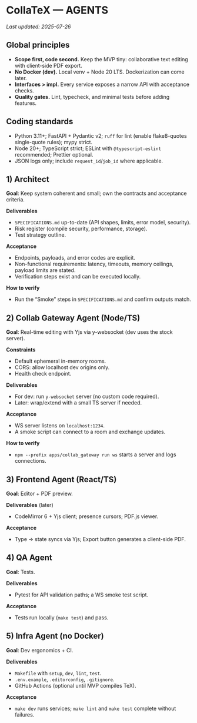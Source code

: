 # CollaTeX — AGENTS

_Last updated: 2025-07-26_

## Global principles
- **Scope first, code second.** Keep the MVP tiny: collaborative text editing with client-side PDF export.
- **No Docker (dev).** Local venv + Node 20 LTS. Dockerization can come later.
- **Interfaces > impl.** Every service exposes a narrow API with acceptance checks.
- **Quality gates.** Lint, typecheck, and minimal tests before adding features.

## Coding standards
- Python 3.11+; FastAPI + Pydantic v2; `ruff` for lint (enable flake8-quotes single-quote rules); mypy strict.
- Node 20+; TypeScript strict; ESLint with `@typescript-eslint` recommended; Prettier optional.
- JSON logs only; include `request_id`/`job_id` where applicable.

## 1) Architect
**Goal**: Keep system coherent and small; own the contracts and acceptance criteria.

**Deliverables**
- `SPECIFICATIONS.md` up-to-date (API shapes, limits, error model, security).
- Risk register (compile security, performance, storage).
- Test strategy outline.

**Acceptance**
- Endpoints, payloads, and error codes are explicit.
- Non-functional requirements: latency, timeouts, memory ceilings, payload limits are stated.
- Verification steps exist and can be executed locally.

**How to verify**
- Run the “Smoke” steps in `SPECIFICATIONS.md` and confirm outputs match.

## 2) Collab Gateway Agent (Node/TS)
**Goal**: Real-time editing with Yjs via y-websocket (dev uses the stock server).

**Constraints**
- Default ephemeral in-memory rooms.
- CORS: allow localhost dev origins only.
- Health check endpoint.

**Deliverables**
- For dev: run `y-websocket` server (no custom code required).
- Later: wrap/extend with a small TS server if needed.

**Acceptance**
- WS server listens on `localhost:1234`.
- A smoke script can connect to a room and exchange updates.

**How to verify**
- `npm --prefix apps/collab_gateway run ws` starts a server and logs connections.

## 3) Frontend Agent (React/TS)
**Goal**: Editor + PDF preview.

**Deliverables** (later)
- CodeMirror 6 + Yjs client; presence cursors; PDF.js viewer.

**Acceptance**
- Type → state syncs via Yjs; Export button generates a client-side PDF.

## 4) QA Agent
**Goal**: Tests.

**Deliverables**
- Pytest for API validation paths; a WS smoke test script.

**Acceptance**
- Tests run locally (`make test`) and pass.

## 5) Infra Agent (no Docker)
**Goal**: Dev ergonomics + CI.

**Deliverables**
- `Makefile` with `setup`, `dev`, `lint`, `test`.
- `.env.example`, `.editorconfig`, `.gitignore`.
- GitHub Actions (optional until MVP compiles TeX).

**Acceptance**
- `make dev` runs services; `make lint` and `make test` complete without failures.

